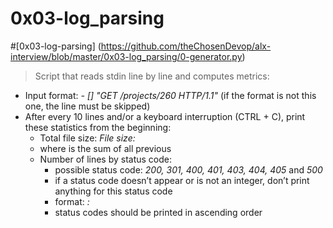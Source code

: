 # 0x03-log_parsing

#[0x03-log-parsing] (https://github.com/theChosenDevop/alx-interview/blob/master/0x03-log_parsing/0-generator.py)
> Script that reads stdin line by line and computes metrics:
- Input format: *<IP Address> - [<date>] "GET /projects/260 HTTP/1.1" <status code> <file size>* (if the format is not this one, the line must be skipped)
- After every 10 lines and/or a keyboard interruption (CTRL + C), print these statistics from the beginning:
	- Total file size: *File size: <total size>*
	- where *<total size>* is the sum of all previous *<file size>* 
	- Number of lines by status code:
		- possible status code: *200, 301, 400, 401, 403, 404, 405* and *500*
		- if a status code doesn’t appear or is not an integer, don’t print anything for this status code
		- format: *<status code>: <number>*
		- status codes should be printed in ascending order
